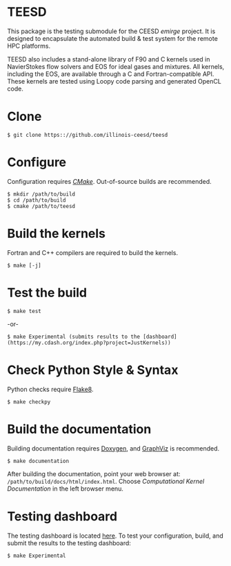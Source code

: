 # TEESD

This package is the testing submodule for the CEESD _emirge_ project. It is designed to encapsulate the automated build & test system for the remote HPC platforms.

TEESD also includes a stand-alone library of F90 and C kernels used in NavierStokes flow solvers and EOS for ideal gases and mixtures. All kernels, including the EOS, are available through a C and Fortran-compatible API. These kernels are tested using Loopy code parsing and generated OpenCL code. 

# Clone

```
$ git clone https:://github.com/illinois-ceesd/teesd
```

# Configure
Configuration requires [_CMake_](https://cmake.org). Out-of-source builds are recommended. 

```
$ mkdir /path/to/build
$ cd /path/to/build
$ cmake /path/to/teesd
```

# Build the kernels
Fortran and C++ compilers are required to build the kernels.

```
$ make [-j]
```

# Test the build

```
$ make test
```

-or-

```
$ make Experimental (submits results to the [dashboard](https://my.cdash.org/index.php?project=JustKernels))
```

# Check Python Style & Syntax
Python checks require [Flake8](https://flake8.pycqa.org/en/latest/).

```
$ make checkpy
```

# Build the documentation
Building documentation requires [Doxygen](https://doxygen.nl), and [GraphViz](https://graphviz.org) is recommended.

```
$ make documentation
```

After building the documentation, point your web browser at:
`/path/to/build/docs/html/index.html`. Choose *Computational Kernel Documentation* 
in the left browser menu.

# Testing dashboard
The testing dashboard is located [here](https://my.cdash.org/index.php?project=JustKernels). To test your configuration, build, and submit the results to the testing dashboard:

```
$ make Experimental
```




